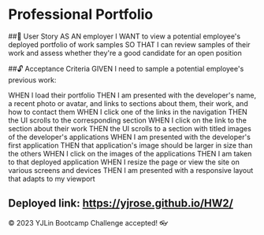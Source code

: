 # Professional Portfolio

##🎯 User Story
AS AN employer I WANT to view a potential employee's deployed portfolio of work samples SO THAT I can review samples of their work and assess whether they're a good candidate for an open position

##🔓 Acceptance Criteria
GIVEN I need to sample a potential employee's previous work:

WHEN I load their portfolio THEN I am presented with the developer's name, a recent photo or avatar, and links to sections about them, their work, and how to contact them
WHEN I click one of the links in the navigation THEN the UI scrolls to the corresponding section
WHEN I click on the link to the section about their work THEN the UI scrolls to a section with titled images of the developer's applications
WHEN I am presented with the developer's first application THEN that application's image should be larger in size than the others
WHEN I click on the images of the applications THEN I am taken to that deployed application
WHEN I resize the page or view the site on various screens and devices THEN I am presented with a responsive layout that adapts to my viewport

Deployed link: https://yjrose.github.io/HW2/
---
© 2023 YJLin Bootcamp Challenge accepted! 👓
